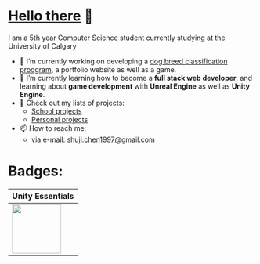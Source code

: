 # [Hello there](https://c.tenor.com/QFSdaXEwtBAAAAAC/hello-there-general-kenobi.gif) 👋
I am a 5th year Computer Science student currently studying at the University of Calgary

- 🔭 I’m currently working on developing a [dog breed classification proogram](https://github.com/csj9703/dbc-Dog-Breed-Classifier), a portfolio website as well as a game.
- 🌱 I’m currently learning how to become a **full stack web developer**, and learning about **game development** with **Unreal Engine** as well as **Unity Engine**.
- 🌟 Check out my lists of projects:
  - [School projects](https://github.com/stars/csj9703/lists/school-projects)
  - [Personal projects](https://github.com/stars/csj9703/lists/star2-personal-side-projects) 
- 📫 How to reach me: 
  - via e-mail: [shuji.chen1997@gmail.com](mailto:shuji.chen1997@gmail.com)
<!--
**csj9703/csj9703** is a ✨ _special_ ✨ repository because its `README.md` (this file) appears on your GitHub profile.

Here are some ideas to get you started:

- 🔭 I’m currently working on ...
- 🌱 I’m currently learning ...
- 👯 I’m looking to collaborate on ...
- 🤔 I’m looking for help with ...
- 💬 Ask me about ...
- 📫 How to reach me: ...
- 😄 Pronouns: ...
- ⚡ Fun fact: ...
-->
# Badges:
<!--START_SECTION:badges-->
|Unity Essentials|
|---------------|
|<img src="https://images.credly.com/size/340x340/images/ebea4a14-2685-4e01-ac66-9bc88e0b26c0/00-Unity_Essentials-Pathway_Badge.png" width="100">|
<!--END_SECTION:badges-->
